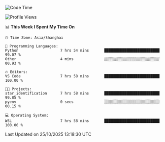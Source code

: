 <!--START_SECTION:waka-->
![Code Time](http://img.shields.io/badge/Code%20Time-3%2C147%20hrs%2044%20mins-blue)

![Profile Views](http://img.shields.io/badge/Profile%20Views-1-blue)

📊 **This Week I Spent My Time On** 

```text
🕑︎ Time Zone: Asia/Shanghai

💬 Programming Languages: 
Python                   7 hrs 54 mins       █████████████████████████   99.07 % 
Other                    4 mins              ░░░░░░░░░░░░░░░░░░░░░░░░░   00.93 % 

🔥 Editors: 
VS Code                  7 hrs 58 mins       █████████████████████████   100.00 % 

🐱‍💻 Projects: 
star_identification      7 hrs 58 mins       █████████████████████████   99.85 % 
pyenv                    0 secs              ░░░░░░░░░░░░░░░░░░░░░░░░░   00.15 % 

💻 Operating System: 
WSL                      7 hrs 58 mins       █████████████████████████   100.00 % 
```


 Last Updated on 25/10/2025 13:18:30 UTC
<!--END_SECTION:waka-->